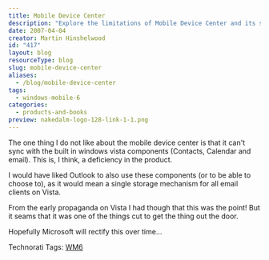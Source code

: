 ```yaml
---
title: Mobile Device Center
description: "Explore the limitations of Mobile Device Center and its syncing issues with Windows Vista. Join the discussion on improving Microsoft’s mobile solutions!"
date: 2007-04-04
creator: Martin Hinshelwood
id: "417"
layout: blog
resourceType: blog
slug: mobile-device-center
aliases:
  - /blog/mobile-device-center
tags:
  - windows-mobile-6
categories:
  - products-and-books
preview: nakedalm-logo-128-link-1-1.png
---
```


The one thing I do not like about the mobile device center is that it can't sync with the built in windows vista components (Contacts, Calendar and email). This is, I think, a deficiency in the product.

I would have liked Outlook to also use these components (or to be able to choose to), as it would mean a single storage mechanism for all email clients on Vista.

From the early propaganda on Vista I had though that this was the point! But it seams that it was one of the things cut to get the thing out the door.

Hopefully Microsoft will rectify this over time...

Technorati Tags: [WM6](http://technorati.com/tags/WM6)

